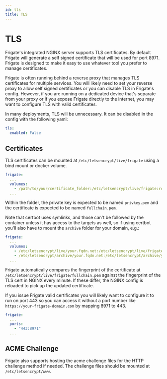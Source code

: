 ```yaml
---
id: tls
title: TLS
---
```


# TLS

Frigate's integrated NGINX server supports TLS certificates. By default Frigate will generate a self signed certificate that will be used for port 8971. Frigate is designed to make it easy to use whatever tool you prefer to manage certificates.

Frigate is often running behind a reverse proxy that manages TLS certificates for multiple services. You will likely need to set your reverse proxy to allow self signed certificates or you can disable TLS in Frigate's config. However, if you are running on a dedicated device that's separate from your proxy or if you expose Frigate directly to the internet, you may want to configure TLS with valid certificates.

In many deployments, TLS will be unnecessary. It can be disabled in the config with the following yaml:

```yaml
tls:
  enabled: False
```

## Certificates

TLS certificates can be mounted at `/etc/letsencrypt/live/frigate` using a bind mount or docker volume.

```yaml
frigate:
  ...
  volumes:
    - /path/to/your/certificate_folder:/etc/letsencrypt/live/frigate:ro
  ...
```

Within the folder, the private key is expected to be named `privkey.pem` and the certificate is expected to be named `fullchain.pem`.

Note that certbot uses symlinks, and those can't be followed by the container unless it has access to the targets as well, so if using certbot you'll also have to mount the `archive` folder for your domain, e.g.:

```yaml
frigate:
  ...
  volumes:
    - /etc/letsencrypt/live/your.fqdn.net:/etc/letsencrypt/live/frigate:ro
    - /etc/letsencrypt/archive/your.fqdn.net:/etc/letsencrypt/archive/your.fqdn.net:ro
  ...

```

Frigate automatically compares the fingerprint of the certificate at `/etc/letsencrypt/live/frigate/fullchain.pem` against the fingerprint of the TLS cert in NGINX every minute. If these differ, the NGINX config is reloaded to pick up the updated certificate.

If you issue Frigate valid certificates you will likely want to configure it to run on port 443 so you can access it without a port number like `https://your-frigate-domain.com` by mapping 8971 to 443.

```yaml
frigate:
  ...
  ports:
    - "443:8971"
  ...
```

## ACME Challenge

Frigate also supports hosting the acme challenge files for the HTTP challenge method if needed. The challenge files should be mounted at `/etc/letsencrypt/www`.
